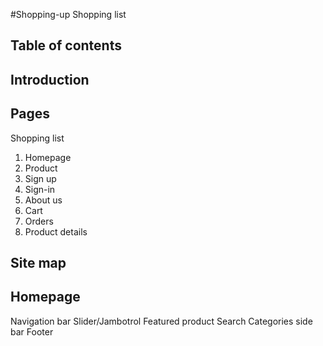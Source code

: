 #Shopping-up
Shopping list

## Table of contents

## Introduction

## Pages

Shopping list
1. Homepage
2. Product
3. Sign up
4. Sign-in
5. About us
6. Cart
7. Orders
8. Product details

## Site map

## Homepage
Navigation bar
Slider/Jambotrol
Featured product
Search
Categories side bar
Footer